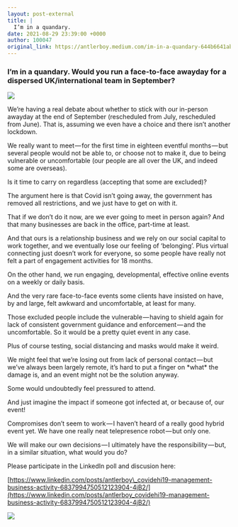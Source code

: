 ```yaml
---
layout: post-external
title: |
  I’m in a quandary.
date: 2021-08-29 23:39:00 +0000
author: 100047
original_link: https://antlerboy.medium.com/im-in-a-quandary-644b6641ab5?source=rss-97852f5a56ae------2
---
```


### I’m in a quandary. Would you run a face-to-face awayday for a dispersed UK/international team in September?

![](https://cdn-images-1.medium.com/max/1024/0*-cww3kekiATwwAfk)

We’re having a real debate about whether to stick with our in-person awayday at the end of September (rescheduled from July, rescheduled from June). That is, assuming we even have a choice and there isn’t another lockdown.

We really want to meet — for the first time in eighteen eventful months — but several people would not be able to, or choose not to make it, due to being vulnerable or uncomfortable (our people are all over the UK, and indeed some are overseas).

Is it time to carry on regardless (accepting that some are excluded)?

The argument here is that Covid isn’t going away, the government has removed all restrictions, and we just have to get on with it.

That if we don’t do it now, are we ever going to meet in person again? And that many businesses are back in the office, part-time at least.

And that ours is a relationship business and we rely on our social capital to work together, and we eventually lose our feeling of ‘belonging’. Plus virtual connecting just doesn’t work for everyone, so some people have really not felt a part of engagement activities for 18 months.

On the other hand, we run engaging, developmental, effective online events on a weekly or daily basis.

And the very rare face-to-face events some clients have insisted on have, by and large, felt awkward and uncomfortable, at least for many.

Those excluded people include the vulnerable — having to shield again for lack of consistent government guidance and enforcement — and the uncomfortable. So it would be a pretty quiet event in any case.

Plus of course testing, social distancing and masks would make it weird.

We might feel that we’re losing out from lack of personal contact — but we’ve always been largely remote, it’s hard to put a finger on \*what\* the damage is, and an event might not be the solution anyway.

Some would undoubtedly feel pressured to attend.

And just imagine the impact if someone got infected at, or because of, our event!

Compromises don’t seem to work — I haven’t heard of a really good hybrid event yet. We have one really neat telepresence robot — but only one.

We will make our own decisions — I ultimately have the responsibility — but, in a similar situation, what would you do?

Please participate in the LinkedIn poll and discusion here:

[https://www.linkedin.com/posts/antlerboy\_covidehi19-management-business-activity-6837994750512123904-4jB2/](https://www.linkedin.com/posts/antlerboy_covidehi19-management-business-activity-6837994750512123904-4jB2/)

 ![](https://medium.com/_/stat?event=post.clientViewed&referrerSource=full_rss&postId=644b6641ab5)
